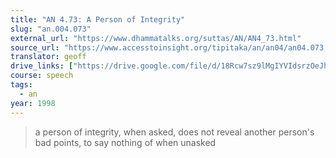 ```yaml
---
title: "AN 4.73: A Person of Integrity"
slug: "an.004.073"
external_url: "https://www.dhammatalks.org/suttas/AN/AN4_73.html"
source_url: "https://www.accesstoinsight.org/tipitaka/an/an04/an04.073.than.html"
translator: geoff
drive_links: ["https://drive.google.com/file/d/18Rcw7sz9lMgIYVIdsrzOeJhtDGnBXBzk/view?usp=drivesdk"]
course: speech
tags:
  - an
year: 1998
---
```


> a person of integrity, when asked, does not reveal another person's bad points, to say nothing of when unasked
